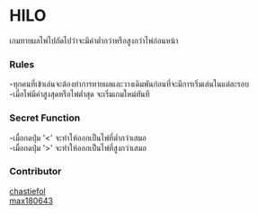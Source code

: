 # HILO

เกมทายผลไพ่ไปถัดไปว่าจะมีค่าต่ำกว่าหรือสูงกว่าไพ่ก่อนหน้า

### Rules
-ทุกคนที่เข้าเล่นจะต้องทำการทายผลและวางเดิมพันก่อนที่จะมีการเริ่มเล่นในแต่ละรอบ  
-เมื่อไพ่มีค่าสูงสุดหรือไพ่ต่ำสุด จะเริ่มเกมใหม่ทันที

### Secret Function
-เมื่อกดปุ่ม '<' จะทำให้ออกเป็นไพ่ที่ต่ำกว่าเสมอ  
-เมื่อกดปุ่ม '>' จะทำให้ออกเป็นไพ่ที่สูงกว่าเสมอ

### Contributor
[chastiefol](https://github.com/chastiefol)  
[max180643](https://github.com/max180643)
